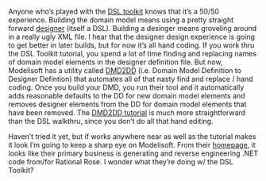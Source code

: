 Anyone who’s played with the [DSL
toolkit](http://lab.msdn.microsoft.com/teamsystem/Workshop/DSLTools/)
knows that it’s a 50/50 experience. Building the domain model means
using a pretty straight forward
[designer](http://dnjonline.com/images/articles/architect/mar05_DSL.jpg)
(itself a DSL). Building a desinger means groveling around in a really
ugly XML file. I hear that the designer design experience is going to
get better in later builds, but for now it’s all hand coding. If you
work thru the DSL Toolkit tutorial, you spend a lot of time finding and
replacing names of domain model elements in the designer definition
file. But now, Modelisoft has a utility called
[DMD2DD](http://www.modelisoft.com/Dmd2dd.aspx) (i.e. Domain Model
Definition to Designer Defintion) that automates all of that nasty find
and replace / hand coding. Once you build your DMD, you run their tool
and it automatically adds reasonable defaults to the DD for new domain
model elements and removes designer elements from the DD for domain
model elements that have been removed. The [DMD2DD
tutorial](http://modelisoft.dyndns.org/Nouveau/Dmd2ddTutorial.aspx) is
much more straightforward than the DSL walkthru, since you don’t do all
that hand editing.

Haven’t tried it yet, but if works anywhere near as well as the tutorial
makes it look I’m going to keep a sharp eye on Modelisoft. From their
[homepage](http://modelisoft.dyndns.org/Nouveau/Default.aspx), it looks
like their primary business is generating and reverse engineering .NET
code from/for Rational Rose. I wonder what they’re doing w/ the DSL
Toolkit?
